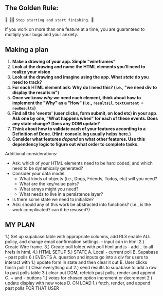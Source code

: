 ## The Golden Rule:

🦸 🦸‍♂️ `Stop starting and start finishing.` 🏁

If you work on more than one feature at a time, you are guaranteed to multiply your bugs and your anxiety.

## Making a plan

1) **Make a drawing of your app. Simple "wireframes"**
1) **Look at the drawing and name the HTML elements you'll need to realize your vision**
1) **Look at the drawing and imagine using the app. What _state_ do you need to track?**
1) **For each HTML element ask: Why do I need this? (i.e., "we need div to display the results in")**
1) **Once we know _why_ we need each element, think about how to implement the "Why" as a "How" (i.e., `resultsEl.textContent = newResults`)**
1) **Find all the 'events' (user clicks, form submit, on load etc) in your app. Ask one by one, "What happens when" for each of these events. Does any state change? Does any DOM update?**
1) **Think about how to validate each of your features according to a Definition of Done. (Hint: console.log usually helps here.)**
1) **Consider what features _depend_ on what other features. Use this dependency logic to figure out what order to complete tasks.**

Additional considerations:
- Ask: which of your HTML elements need to be hard coded, and which need to be dynamically generated?
- Consider your data model.
  - What kinds of objects (i.e., Dogs, Friends, Todos, etc) will you need?
  - What are the key/value pairs?
  - What arrays might you need?
  - What needs to live in a persistence layer?
- Is there some state we need to initialize?
- Ask: should any of this work be abstracted into functions? (i.e., is the work complicated? can it be resused?)


## MY PLAN
1.) Set up supabase table with appropriate columns, add RLS enable ALL policy, and change email confirmation settings.
    - input cdn in html
2.) Create Wire frame.
3.) Create poll folder with poll html and js - add .. to all hrefs in html.
4.) HTML SETUP
5.) STATE
  A. Local - current poll
  B. Supabase - past polls
6.) EVENTS
  A. question and inputs go into a div for users to interact with
    1.) update form in state and then clear it out
  B. User clicks finish poll
    1.) Clear everything out
    2.) send results to supabase to add a row to past polls table
    3.) clear out DOM, refetch past polls, render and append
  C. + and - buttons
    1.) votes for chosen option increment or decrement
    2.) update display with new votes
  D. ON LOAD
    1.) fetch, render, and append past polls FOR THAT USER




